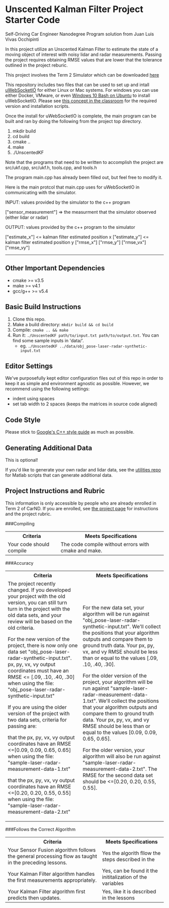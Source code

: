 # Unscented Kalman Filter Project Starter Code
Self-Driving Car Engineer Nanodegree Program solution from Juan Luis Vivas Occhipinti

In this project utilize an Unscented Kalman Filter to estimate the state of a moving object of interest with noisy lidar and radar measurements. Passing the project requires obtaining RMSE values that are lower that the tolerance outlined in the project reburic. 

This project involves the Term 2 Simulator which can be downloaded [here](https://github.com/udacity/self-driving-car-sim/releases)

This repository includes two files that can be used to set up and intall [uWebSocketIO](https://github.com/uWebSockets/uWebSockets) for either Linux or Mac systems. For windows you can use either Docker, VMware, or even [Windows 10 Bash on Ubuntu](https://www.howtogeek.com/249966/how-to-install-and-use-the-linux-bash-shell-on-windows-10/) to install uWebSocketIO. Please see [this concept in the classroom](https://classroom.udacity.com/nanodegrees/nd013/parts/40f38239-66b6-46ec-ae68-03afd8a601c8/modules/0949fca6-b379-42af-a919-ee50aa304e6a/lessons/f758c44c-5e40-4e01-93b5-1a82aa4e044f/concepts/16cf4a78-4fc7-49e1-8621-3450ca938b77) for the required version and installation scripts.

Once the install for uWebSocketIO is complete, the main program can be built and ran by doing the following from the project top directory.

1. mkdir build
2. cd build
3. cmake ..
4. make
5. ./UnscentedKF

Note that the programs that need to be written to accomplish the project are src/ukf.cpp, src/ukf.h, tools.cpp, and tools.h

The program main.cpp has already been filled out, but feel free to modify it.

Here is the main protcol that main.cpp uses for uWebSocketIO in communicating with the simulator.


INPUT: values provided by the simulator to the c++ program

["sensor_measurement"] => the measurment that the simulator observed (either lidar or radar)


OUTPUT: values provided by the c++ program to the simulator

["estimate_x"] <= kalman filter estimated position x
["estimate_y"] <= kalman filter estimated position y
["rmse_x"]
["rmse_y"]
["rmse_vx"]
["rmse_vy"]

---

## Other Important Dependencies

* cmake >= v3.5
* make >= v4.1
* gcc/g++ >= v5.4

## Basic Build Instructions

1. Clone this repo.
2. Make a build directory: `mkdir build && cd build`
3. Compile: `cmake .. && make`
4. Run it: `./UnscentedKF path/to/input.txt path/to/output.txt`. You can find
   some sample inputs in 'data/'.
    - eg. `./UnscentedKF ../data/obj_pose-laser-radar-synthetic-input.txt`

## Editor Settings

We've purposefully kept editor configuration files out of this repo in order to
keep it as simple and environment agnostic as possible. However, we recommend
using the following settings:

* indent using spaces
* set tab width to 2 spaces (keeps the matrices in source code aligned)

## Code Style

Please stick to [Google's C++ style guide](https://google.github.io/styleguide/cppguide.html) as much as possible.

## Generating Additional Data

This is optional!

If you'd like to generate your own radar and lidar data, see the
[utilities repo](https://github.com/udacity/CarND-Mercedes-SF-Utilities) for
Matlab scripts that can generate additional data.

## Project Instructions and Rubric

This information is only accessible by people who are already enrolled in Term 2
of CarND. If you are enrolled, see [the project page](https://classroom.udacity.com/nanodegrees/nd013/parts/40f38239-66b6-46ec-ae68-03afd8a601c8/modules/0949fca6-b379-42af-a919-ee50aa304e6a/lessons/c3eb3583-17b2-4d83-abf7-d852ae1b9fff/concepts/f437b8b0-f2d8-43b0-9662-72ac4e4029c1)
for instructions and the project rubric.

###Compiling

<table>
	<tr>
		<th>Criteria</th>
		<th>Meets Specifications</th>
	</tr>
	<tr>
		<td>Your code should compile</td>
		<td>The code compile without errors with cmake and make.</td>
	</tr>
</table>


###Accuracy

<table>
	<tr>
		<th>Criteria</th>
		<th>Meets Specifications</th>
	</tr>
	<tr>
		<td>The project recently changed. If you developed your project with the old version, you can still turn turn in the project with the old data sets, and your review will be based on the old criteria.

For the new version of the project, there is now only one data set "obj_pose-laser-radar-synthetic-input.txt". px, py, vx, vy output coordinates must have an RMSE <= [.09, .10, .40, .30] when using the file: "obj_pose-laser-radar-synthetic-input.txt"

If you are using the older version of the project with two data sets, criteria for passing are:

that the px, py, vx, vy output coordinates have an RMSE <=[0.09, 0.09, 0.65, 0.65] when using the file: "sample-laser-radar-measurement-data-1.txt"

that the px, py, vx, vy output coordinates have an RMSE <=[0.20, 0.20, 0.55, 0.55] when using the file: "sample-laser-radar-measurement-data-2.txt" </td>
		<td>For the new data set, your algorithm will be run against "obj_pose-laser-radar-synthetic-input.txt". We'll collect the positions that your algorithm outputs and compare them to ground truth data. Your px, py, vx, and vy RMSE should be less than or equal to the values [.09, .10, .40, .30].

For the older version of the project, your algorithm will be run against "sample-laser-radar-measurement-data-1.txt". We'll collect the positions that your algorithm outputs and compare them to ground truth data. Your px, py, vx, and vy RMSE should be less than or equal to the values [0.09, 0.09, 0.65, 0.65].

For the older version, your algorithm will also be run against "sample-laser-radar-measurement-data-2.txt". The RMSE for the second data set should be <=[0.20, 0.20, 0.55, 0.55].</td>
	</tr>
</table>

###Follows the Correct Algorithm
<table>
	<tr>
		<th>Criteria</th>
		<th>Meets Specifications</th>
	</tr>
	<tr>
		<td>Your Sensor Fusion algorithm follows the general processing flow as taught in the preceding lessons.</td>
		<td>Yes the algorith fllow the steps described in the </td>
	</tr>
	<tr>
		<td>Your Kalman Filter algorithm handles the first measurements appropriately.</td>
		<td>Yes, can be found it the inititalization of the variables</td>
	</tr>
	<tr>
		<td>Your Kalman Filter algorithm first predicts then updates.</td>
		<td>Yes, like it is described in the lessons</td>
	</tr>
</table>
